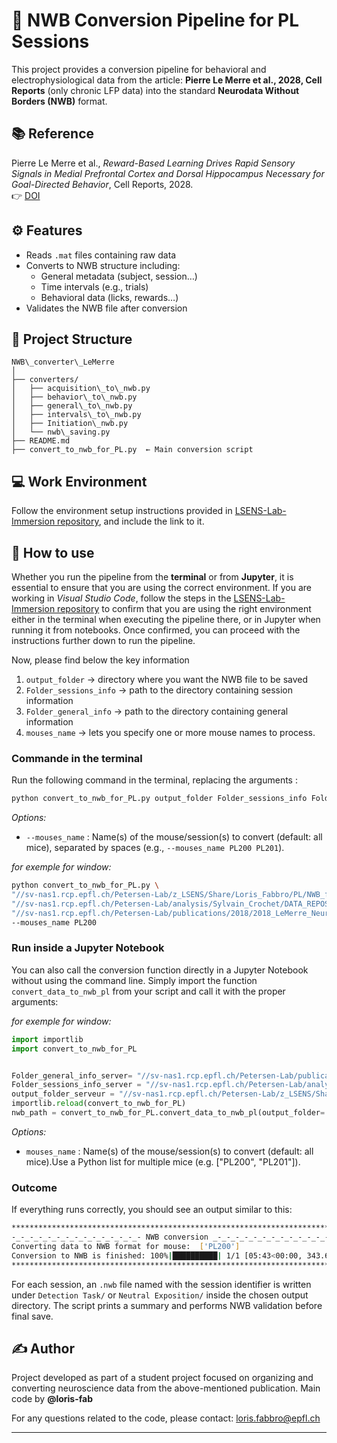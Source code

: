 
# 🧠 NWB Conversion Pipeline for PL Sessions

This project provides a conversion pipeline for behavioral and electrophysiological data from the article: **Pierre Le Merre et al., 2028, Cell Reports** (only chronic LFP data) into the standard **Neurodata Without Borders (NWB)** format.

## 📚 Reference

Pierre Le Merre et al., *Reward-Based Learning Drives Rapid Sensory
Signals in Medial Prefrontal Cortex and Dorsal
Hippocampus Necessary for Goal-Directed Behavior*, Cell Reports, 2028.  
👉 [DOI](https://pubmed.ncbi.nlm.nih.gov/29249287/)



## ⚙️ Features

- Reads `.mat` files containing raw data
- Converts to NWB structure including:
  - General metadata (subject, session…)
  - Time intervals (e.g., trials)
  - Behavioral data (licks, rewards…)
- Validates the NWB file after conversion



## 📁 Project Structure

```
NWB\_converter\_LeMerre
│
├── converters/
│   ├── acquisition\_to\_nwb.py
│   ├── behavior\_to\_nwb.py
│   ├── general\_to\_nwb.py
│   ├── intervals\_to\_nwb.py
│   ├── Initiation\_nwb.py
│   └── nwb\_saving.py
├── README.md
├── convert_to_nwb_for_PL.py  ← Main conversion script
````

## 💻 Work Environment

Follow the environment setup instructions provided in [LSENS-Lab-Immersion repository](https://github.com/loris-fab/LSENS-Lab-Immersion.git), and include the link to it.


## 🧩 How to use

Whether you run the pipeline from the **terminal** or from **Jupyter**, it is essential to ensure that you are using the correct environment. If you are working in *Visual Studio Code*, follow the <Verification> steps in the [LSENS-Lab-Immersion repository](https://github.com/loris-fab/LSENS-Lab-Immersion.git) to confirm that you are using the right environment either in the terminal when executing the pipeline there, or in Jupyter when running it from notebooks. Once confirmed, you can proceed with the instructions further down to run the pipeline.

Now, please find below the key information

1. `output_folder` → directory where you want the NWB file to be saved
2. `Folder_sessions_info` → path to the directory containing session information
3. `Folder_general_info` → path to the directory containing general information
4. `mouses_name` → lets you specify one or more mouse names to process.

### Commande in the terminal
Run the following command in the terminal, replacing the arguments :

```bash
python convert_to_nwb_for_PL.py output_folder Folder_sessions_info Folder_general_info --mouses_name PL200 PL201 (...)
```

*Options:*
* `--mouses_name` : Name(s) of the mouse/session(s) to convert (default: all mice), separated by spaces (e.g., `--mouses_name PL200 PL201`).

*for exemple for window:* 
```bash
python convert_to_nwb_for_PL.py \
"//sv-nas1.rcp.epfl.ch/Petersen-Lab/z_LSENS/Share/Loris_Fabbro/PL/NWB_files" \
"//sv-nas1.rcp.epfl.ch/Petersen-Lab/analysis/Sylvain_Crochet/DATA_REPOSITORY/LeMerre_mPFC_2018/Chronic_LFPs_Preprocessed" \
"//sv-nas1.rcp.epfl.ch/Petersen-Lab/publications/2018/2018_LeMerre_Neuron/2018_LeMerre_Neuron_data/processed_data" \
--mouses_name PL200
```

### Run inside a Jupyter Notebook

You can also call the conversion function directly in a Jupyter Notebook without using the command line.
Simply import the function `convert_data_to_nwb_pl` from your script and call it with the proper arguments:

*for exemple for window:* 
```python
import importlib
import convert_to_nwb_for_PL


Folder_general_info_server= "//sv-nas1.rcp.epfl.ch/Petersen-Lab/publications/2018/2018_LeMerre_Neuron/2018_LeMerre_Neuron_data/processed_data"
Folder_sessions_info_server = "//sv-nas1.rcp.epfl.ch/Petersen-Lab/analysis/Sylvain_Crochet/DATA_REPOSITORY/LeMerre_mPFC_2018/Chronic_LFPs_Preprocessed"
output_folder_serveur = "//sv-nas1.rcp.epfl.ch/Petersen-Lab/z_LSENS/Share/Loris_Fabbro/PL/NWB_files"
importlib.reload(convert_to_nwb_for_PL)
nwb_path = convert_to_nwb_for_PL.convert_data_to_nwb_pl(output_folder= output_folder_serveur, Folder_sessions_info=Folder_sessions_info_server, Folder_general_info=Folder_general_info_server, mouses_name=["PL200"])
```

*Options:*
* `mouses_name` : Name(s) of the mouse/session(s) to convert (default: all mice).Use a Python list for multiple mice (e.g. ["PL200", "PL201"]).

### Outcome
If everything runs correctly, you should see an output similar to this:

```bash
**************************************************************************
-_-_-_-_-_-_-_-_-_-_-_-_-_-_- NWB conversion _-_-_-_-_-_-_-_-_-_-_-_-_-_-_
Converting data to NWB format for mouse:  ['PL200']
Conversion to NWB is finished: 100%|██████████| 1/1 [05:43<00:00, 343.61s/file]
**************************************************************************
```

For each session, an `.nwb` file named with the session identifier is written under `Detection Task/` or `Neutral Exposition/` inside the chosen output directory. The script prints a summary and performs NWB validation before final save.

## ✍️ Author

Project developed as part of a student project focused on organizing and converting neuroscience data from the above-mentioned publication.
Main code by **@loris-fab**

For any questions related to the code, please contact: loris.fabbro@epfl.ch


---


